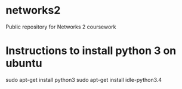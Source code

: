 # networks2
Public repository for Networks 2 coursework

# Instructions to install python 3 on ubuntu 
sudo apt-get install python3 
sudo apt-get install idle-python3.4
